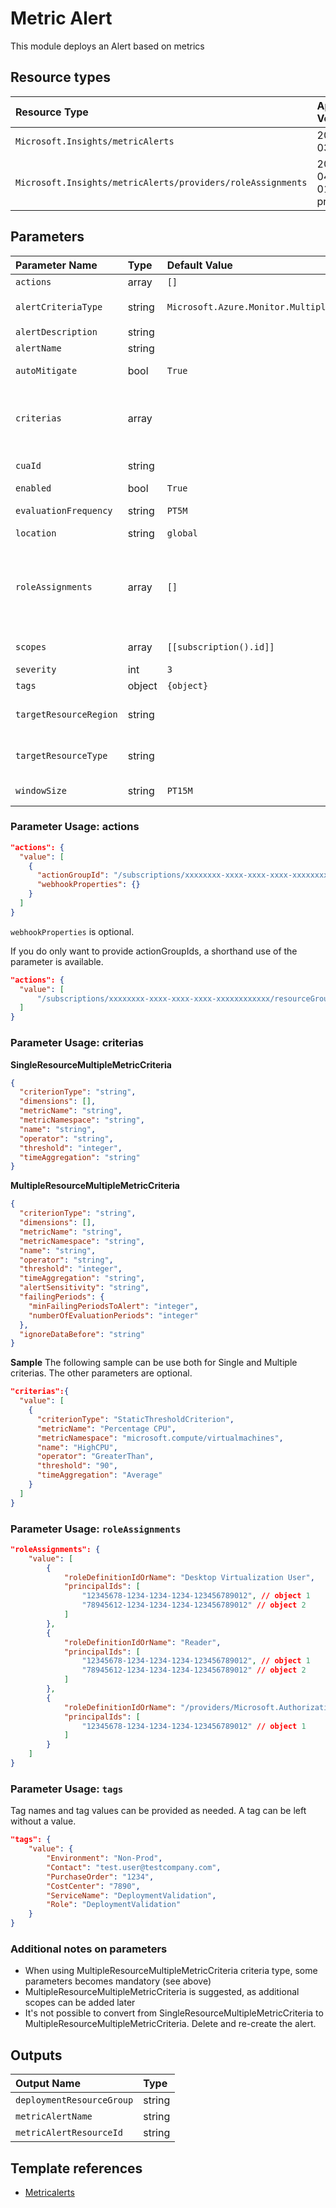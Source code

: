 # Metric Alert

This module deploys an Alert based on metrics

## Resource types
| Resource Type | Api Version |
| :-- | :-- |
| `Microsoft.Insights/metricAlerts` | 2018-03-01 |
| `Microsoft.Insights/metricAlerts/providers/roleAssignments` | 2020-04-01-preview |

## Parameters
| Parameter Name | Type | Default Value | Possible Values | Description |
| :-- | :-- | :-- | :-- | :-- |
| `actions` | array | `[]` |  | Optional. The list of actions to take when alert triggers. |
| `alertCriteriaType` | string | `Microsoft.Azure.Monitor.MultipleResourceMultipleMetricCriteria` | `[Microsoft.Azure.Monitor.SingleResourceMultipleMetricCriteria, Microsoft.Azure.Monitor.MultipleResourceMultipleMetricCriteria, Microsoft.Azure.Monitor.WebtestLocationAvailabilityCriteria]` | Optional. Maps to the 'odata.type' field. Specifies the type of the alert criteria. |
| `alertDescription` | string |  |  | Optional. Description of the alert. |
| `alertName` | string |  |  | Required. The name of the Alert. |
| `autoMitigate` | bool | `True` |  | Optional. The flag that indicates whether the alert should be auto resolved or not. |
| `criterias` | array |  |  | Required. Criterias to trigger the alert. Array of 'Microsoft.Azure.Monitor.SingleResourceMultipleMetricCriteria' or 'Microsoft.Azure.Monitor.MultipleResourceMultipleMetricCriteria' objects |
| `cuaId` | string |  |  | Optional. Customer Usage Attribution id (GUID). This GUID must be previously registered |
| `enabled` | bool | `True` |  | Optional. Indicates whether this alert is enabled. |
| `evaluationFrequency` | string | `PT5M` | `[PT1M, PT5M, PT15M, PT30M, PT1H]` | Optional. how often the metric alert is evaluated represented in ISO 8601 duration format. |
| `location` | string | `global` |  | Optional. Location for all resources. |
| `roleAssignments` | array | `[]` |  | Optional. Array of role assignment objects that contain the 'roleDefinitionIdOrName' and 'principalId' to define RBAC role assignments on this resource. In the roleDefinitionIdOrName attribute, you can provide either the display name of the role definition, or its fully qualified ID in the following format: '/providers/Microsoft.Authorization/roleDefinitions/c2f4ef07-c644-48eb-af81-4b1b4947fb11' |
| `scopes` | array | `[[subscription().id]]` |  | Optional. the list of resource id's that this metric alert is scoped to. |
| `severity` | int | `3` | `[0, 1, 2, 3, 4]` | Optional. The severity of the alert. |
| `tags` | object | `{object}` |  | Optional. Tags of the resource. |
| `targetResourceRegion` | string |  |  | Optional. The region of the target resource(s) on which the alert is created/updated. Mandatory for MultipleResourceMultipleMetricCriteria. |
| `targetResourceType` | string |  |  | Optional. The resource type of the target resource(s) on which the alert is created/updated. Mandatory for MultipleResourceMultipleMetricCriteria. |
| `windowSize` | string | `PT15M` | `[PT1M, PT5M, PT15M, PT30M, PT1H, PT6H, PT12H, P1D]` | Optional. the period of time (in ISO 8601 duration format) that is used to monitor alert activity based on the threshold. |

### Parameter Usage: actions

```json
"actions": {
  "value": [
    {
      "actionGroupId": "/subscriptions/xxxxxxxx-xxxx-xxxx-xxxx-xxxxxxxxxxxx/resourceGroups/rgName/providers/microsoft.insights/actiongroups/ActionGroupName",
      "webhookProperties": {}
    }
  ]
}
```

`webhookProperties` is optional.

If you do only want to provide actionGroupIds, a shorthand use of the parameter is available.

```json
"actions": {
  "value": [
      "/subscriptions/xxxxxxxx-xxxx-xxxx-xxxx-xxxxxxxxxxxx/resourceGroups/rgName/providers/microsoft.insights/actiongroups/actionGroupName"
  ]
}
```

### Parameter Usage: criterias

**SingleResourceMultipleMetricCriteria**

```json
{
  "criterionType": "string",
  "dimensions": [],
  "metricName": "string",
  "metricNamespace": "string",
  "name": "string",
  "operator": "string",
  "threshold": "integer",
  "timeAggregation": "string"
}
```

**MultipleResourceMultipleMetricCriteria**

```json
{
  "criterionType": "string",
  "dimensions": [],
  "metricName": "string",
  "metricNamespace": "string",
  "name": "string",
  "operator": "string",
  "threshold": "integer",
  "timeAggregation": "string",
  "alertSensitivity": "string",
  "failingPeriods": {
    "minFailingPeriodsToAlert": "integer",
    "numberOfEvaluationPeriods": "integer"
  },
  "ignoreDataBefore": "string"
}
```

**Sample**
The following sample can be use both for Single and Multiple criterias. The other parameters are optional.

```json
"criterias":{
  "value": [
    {
      "criterionType": "StaticThresholdCriterion",
      "metricName": "Percentage CPU",
      "metricNamespace": "microsoft.compute/virtualmachines",
      "name": "HighCPU",
      "operator": "GreaterThan",
      "threshold": "90",
      "timeAggregation": "Average"
    }
  ]
}
```

### Parameter Usage: `roleAssignments`

```json
"roleAssignments": {
    "value": [
        {
            "roleDefinitionIdOrName": "Desktop Virtualization User",
            "principalIds": [
                "12345678-1234-1234-1234-123456789012", // object 1
                "78945612-1234-1234-1234-123456789012" // object 2
            ]
        },
        {
            "roleDefinitionIdOrName": "Reader",
            "principalIds": [
                "12345678-1234-1234-1234-123456789012", // object 1
                "78945612-1234-1234-1234-123456789012" // object 2
            ]
        },
        {
            "roleDefinitionIdOrName": "/providers/Microsoft.Authorization/roleDefinitions/c2f4ef07-c644-48eb-af81-4b1b4947fb11",
            "principalIds": [
                "12345678-1234-1234-1234-123456789012" // object 1
            ]
        }
    ]
}
```

### Parameter Usage: `tags`

Tag names and tag values can be provided as needed. A tag can be left without a value.

```json
"tags": {
    "value": {
        "Environment": "Non-Prod",
        "Contact": "test.user@testcompany.com",
        "PurchaseOrder": "1234",
        "CostCenter": "7890",
        "ServiceName": "DeploymentValidation",
        "Role": "DeploymentValidation"
    }
}
```

### Additional notes on parameters

- When using MultipleResourceMultipleMetricCriteria criteria type, some parameters becomes mandatory (see above)
- MultipleResourceMultipleMetricCriteria is suggested, as additional scopes can be added later
- It's not possible to convert from SingleResourceMultipleMetricCriteria to MultipleResourceMultipleMetricCriteria. Delete and re-create the alert.

## Outputs
| Output Name | Type |
| :-- | :-- |
| `deploymentResourceGroup` | string |
| `metricAlertName` | string |
| `metricAlertResourceId` | string |

## Template references
- [Metricalerts](https://docs.microsoft.com/en-us/azure/templates/Microsoft.Insights/2018-03-01/metricAlerts)
